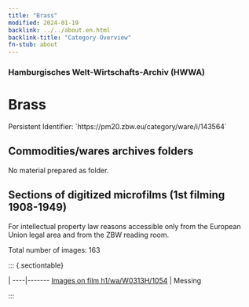 ```yaml
---
title: "Brass"
modified: 2024-01-19
backlink: ../../about.en.html
backlink-title: "Category Overview"
fn-stub: about
---
```


### Hamburgisches Welt-Wirtschafts-Archiv (HWWA)

# Brass

<div class="hint">Persistent Identifier: `https://pm20.zbw.eu/category/ware/i/143564`</div>







## Commodities/wares archives folders





No material prepared as folder.



<a id="filmsections" />

## Sections of digitized microfilms (1st filming 1908-1949)

<p>For intellectual property law reasons accessible only from the European Union legal area and from the ZBW reading room.</p>



<p>Total number of images: 163</p>




::: {.sectiontable}

 | 
----|-------
<a class="btn" href="https://pm20.zbw.eu/film/h1/wa/W0313H/1054" rel="nofollow">Images on film h1/wa/W0313H/1054</a> | Messing


:::
















